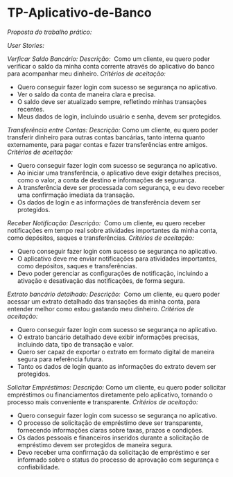 # TP-Aplicativo-de-Banco

*Proposta do trabalho prático:*


*User Stories:* 

_Verficar Saldo Bancário:_
*Descrição:* 
Como um cliente, eu quero poder verificar o saldo da minha conta corrente através do aplicativo do banco para acompanhar meu dinheiro.
*Critérios de aceitação:* 
- Quero conseguir fazer login com sucesso se segurança no aplicativo.
- Ver o saldo da conta de maneira clara e precisa.
- O saldo deve ser atualizado sempre, refletindo minhas transações recentes.
- Meus dados de login, incluindo usuário e senha, devem ser protegidos.

_Transferência entre Contas:_
*Descrição:*
Como um cliente, eu quero poder transferir dinheiro para outras contas bancárias, tanto interna quanto externamente, para pagar contas e fazer transferências entre amigos.
*Critérios de aceitação:*
- Quero conseguir fazer login com sucesso se segurança no aplicativo.
- Ao iniciar uma transferência, o aplicativo deve exigir detalhes precisos, como o valor, a conta de destino e informações de segurança.
- A transferência deve ser processada com segurança, e eu devo receber uma confirmação imediata da transação.
- Os dados de login e as informações de transferência devem ser protegidos. 

_Receber Notificação:_
*Descrição:* 
Como um cliente, eu quero receber notificações em tempo real sobre atividades importantes da minha conta, como depósitos, saques e transferências.
*Critérios de aceitação:* 
- Quero conseguir fazer login com sucesso se segurança no aplicativo.
- O aplicativo deve me enviar notificações para atividades importantes, como depósitos, saques e transferências. 
- Devo poder gerenciar as configurações de notificação, incluindo a ativação e desativação das notificações, de forma segura.

_Extrato bancário detalhado:_
*Descrição:* 
Como um cliente, eu quero poder acessar um extrato detalhado das transações da minha conta, para entender melhor como estou gastando meu dinheiro.
*Critérios de aceitação:*
- Quero conseguir fazer login com sucesso se segurança no aplicativo.
- O extrato bancário detalhado deve exibir informações precisas, incluindo data, tipo de transação e valor.
- Quero ser capaz de exportar o extrato em formato digital de maneira segura para referência futura.
- Tanto os dados de login quanto as informações do extrato devem ser protegidos.

_Solicitar Empréstimos:_
*Descrição:*
Como um cliente, eu quero poder solicitar empréstimos ou financiamentos diretamente pelo aplicativo, tornando o processo mais conveniente e transparente.
*Critérios de aceitação:*
- Quero conseguir fazer login com sucesso se segurança no aplicativo.
- O processo de solicitação de empréstimo deve ser transparente, fornecendo informações claras sobre taxas, prazos e condições.
- Os dados pessoais e financeiros inseridos durante a solicitação de empréstimo devem ser protegidos de maneira segura.
- Devo receber uma confirmação da solicitação de empréstimo e ser informado sobre o status do processo de aprovação com segurança e confiabilidade.
